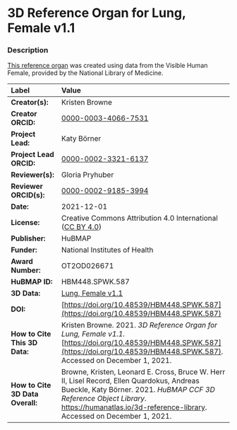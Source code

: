 # 3D Reference Organ for Lung, Female v1.1

### Description
[This reference organ](https://humanatlas.io/3d-reference-library) was created using data from the Visible Human Female, provided by the National Library of Medicine.

| Label | Value |
| :------------- |:-------------|
| **Creator(s):** | Kristen Browne |
| **Creator ORCID:** | [0000-0003-4066-7531](https://orcid.org/0000-0003-4066-7531) |
| **Project Lead:** | Katy B&ouml;rner |
| **Project Lead ORCID:** | [0000-0002-3321-6137](https://orcid.org/0000-0002-3321-6137) |
| **Reviewer(s):** | Gloria Pryhuber |
| **Reviewer ORCID(s):** |[0000-0002-9185-3994](https://doi.org/10.5072/0000-0002-9185-3994)|
| **Date:** | 2021-12-01 |
| **License:** | Creative Commons Attribution 4.0 International ([CC BY 4.0](https://creativecommons.org/licenses/by/4.0/)) |
| **Publisher:** | HuBMAP |
| **Funder:** | National Institutes of Health |
| **Award Number:** | OT2OD026671 |
| **HuBMAP ID:** | HBM448.SPWK.587 |
| **3D Data:** | [Lung, Female v1.1](https://cdn.humanatlas.io/hra-releases/v1.1/models/VH_F_Lung.glb) |
| **DOI:** | [https://doi.org/10.48539/HBM448.SPWK.587](https://doi.org/10.48539/HBM448.SPWK.587) |
| **How to Cite This 3D Data:** | Kristen Browne. 2021. *3D Reference Organ for Lung, Female v1.1.* [https://doi.org/10.48539/HBM448.SPWK.587](https://doi.org/10.48539/HBM448.SPWK.587). Accessed on December 1, 2021. |
| **How to Cite 3D Data Overall:** | Browne, Kristen, Leonard E. Cross, Bruce W. Herr II, Lisel Record, Ellen Quardokus, Andreas Bueckle, Katy B&ouml;rner. 2021. *HuBMAP CCF 3D Reference Object Library*. https://humanatlas.io/3d-reference-library. Accessed on December 1, 2021. |
